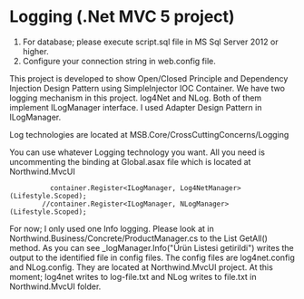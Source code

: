# Logging (.Net MVC 5 project)


1. For database; please execute script.sql file in MS Sql Server 2012 or higher.
2. Configure your connection string in web.config file.

This project is developed to show Open/Closed Principle and Dependency Injection Design Pattern using SimpleInjector IOC Container.
We have two logging mechanism in this project. log4Net and NLog. Both of them implement ILogManager interface. 
I used Adapter Design Pattern in ILogManager.

Log technologies are located at MSB.Core/CrossCuttingConcerns/Logging

You can use whatever Logging technology you want. 
All you need is uncommenting the binding at Global.asax file which is located at Northwind.MvcUI

              container.Register<ILogManager, Log4NetManager>(Lifestyle.Scoped);
            //container.Register<ILogManager, NLogManager>(Lifestyle.Scoped);

For now; I only used one Info logging. Please look at in Northwind.Business/Concrete/ProductManager.cs to the List<Product> GetAll() method.
As you can see _logManager.Info("Ürün Listesi getirildi") writes the output to the identified file in config files.
The config files are log4net.config and NLog.config.
They are located at Northwind.MvcUI project.
At this moment; log4net writes to log-file.txt and NLog writes to file.txt in Northwind.MvcUI folder.
